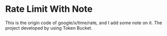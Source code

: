 # Rate Limit With Note
This is the origin code of google/x/time/rate, and I add some note on it.
The project developed by using Token Bucket.